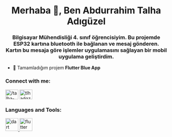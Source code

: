 <h1 align="center">Merhaba 👋, Ben Abdurrahim Talha Adıgüzel</h1>
<h3 align="center">Bilgisayar Mühendisliği 4. sınıf öğrencisiyim. Bu projemde ESP32 kartına bluetooth ile bağlanan ve mesaj gönderen. Kartın bu mesaja göre işlemler uygulamasını sağlayan bir mobil uygulama geliştirdim.</h3>

- 🔭 Tamamladığım projem **Flutter Blue App**

<h3 align="left">Connect with me:</h3>
<p align="left">
<a href="https://linkedin.com/in//talha-ad%c4%b1g%c3%bczel-4a7761225/" target="blank"><img align="center" src="https://raw.githubusercontent.com/rahuldkjain/github-profile-readme-generator/master/src/images/icons/Social/linked-in-alt.svg" alt="/talha-ad%c4%b1g%c3%bczel-4a7761225/" height="30" width="40" /></a>
<a href="https://instagram.com/tlhadgzel" target="blank"><img align="center" src="https://raw.githubusercontent.com/rahuldkjain/github-profile-readme-generator/master/src/images/icons/Social/instagram.svg" alt="tlhadgzel" height="30" width="40" /></a>
</p>

<h3 align="left">Languages and Tools:</h3>
<p align="left"> <a href="https://dart.dev" target="_blank" rel="noreferrer"> <img src="https://www.vectorlogo.zone/logos/dartlang/dartlang-icon.svg" alt="dart" width="40" height="40"/> </a> <a href="https://flutter.dev" target="_blank" rel="noreferrer"> <img src="https://www.vectorlogo.zone/logos/flutterio/flutterio-icon.svg" alt="flutter" width="40" height="40"/> </a> </p>
